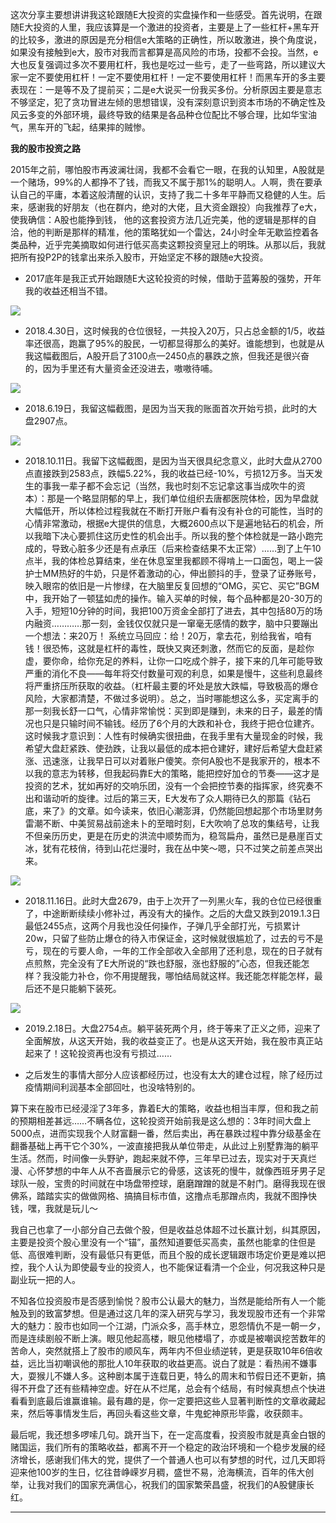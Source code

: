 这次分享主要想讲讲我这轮跟随E大投资的实盘操作和一些感受。首先说明，在跟随E大投资的人里，我应该算是一个激进的投资者，主要是上了一些杠杆+黑车开的比较多，激进的原因是充分相信e大策略的正确性，所以敢激进，换个角度说，如果没有接触到e大，股市对我而言都算是高风险的市场，投都不会投。当然，e大也反复强调过多次不要用杠杆，我也是吃过一些亏，走了一些弯路，所以建议大家一定不要使用杠杆！一定不要使用杠杆！一定不要使用杠杆！而黑车开的多主要表现在：一是等不及了提前买；二是e大说买一份我买多份。分析原因主要是意志不够坚定，犯了贪功冒进左倾的思想错误，没有深刻意识到资本市场的不确定性及风云多变的外部环境，最终导致的结果是各品种仓位配比不够合理，比如华宝油气，黑车开的飞起，结果摔的贼惨。

**我的股市投资之路**

2015年之前，哪怕股市再波澜壮阔，我都不会看它一眼，在我的认知里，A股就是一个赌场，99%的人都挣不了钱，而我又不属于那1%的聪明人。人啊，贵在要承认自己的平庸，本着这般清醒的认识，支持了我二十多年平静而又稳健的人生。后来，感谢我的好朋友（也在群内，绝对的大佬，且大资金跟投）向我推荐了e大，使我确信：A股也能挣到钱， 他的这套投资方法几近完美，他的逻辑是那样的自洽，他的判断是那样的精准，他的策略犹如一个雷达，24小时全年无歇监控着各类品种，近乎完美摘取如何进行低买高卖这颗投资皇冠上的明珠。从那以后，我就把所有投P2P的钱拿出来杀入股市，开始坚定不移的跟随e大投资。

- 2017底年是我正式开始跟随E大这轮投资的时候，借助于蓝筹股的强势，开年我的收益还相当不错。

![](../res/experience\n1.png)

- 2018.4.30日，这时候我的仓位很轻，一共投入20万，只占总金额的1/5，收益率还很高，跑赢了95%的股民，一切都显得那么的美好。谁能想到，也就是从我这幅截图后，A股开启了3100点—2450点的暴跌之旅，但我还是很兴奋的，因为手里还有大量资金还没进去，嗷嗷待哺。

![](../res/experience\n2.png)

- 2018.6.19日，我留这幅截图，是因为当天我的账面首次开始亏损，此时的大盘2907点。

![](../res/experience\n3.jpg)

- 2018.10.11日。我留下这幅截图，是因为当天很具纪念意义，此时大盘从2700点直接跌到2583点，跌幅5.22%，我的收益已经-10%，亏损12万多。当天发生的事我一辈子都不会忘记（当然，我也时刻不忘记拿这事当成吹牛的资本）：那是一个略显阴郁的早上，我们单位组织去唐都医院体检，因为早盘就大幅低开，所以体检过程我就在不断打开账户看有没有补仓的可能性，当时的心情非常激动，根据e大提供的信息，大概2600点以下是遍地钻石的机会，所以我暗下决心要抓住这历史性的机会出手。所以我的整个体检就是一路小跑完成的，导致心脏多少还是有点承压（后来检查结果不太正常）……到了上午10点半，我的体检总算结束，坐在休息室里我都顾不得啃上一口面包，喝上一袋护士MM热好的牛奶，只是怀着激动的心，伸出颤抖的手，登录了证券账号，映入眼帘的依旧是一片惨绿，在大脑里反复回想的“OMG，买它、买它”BGM中，我开始了一顿猛如虎的操作。输入买单的时候，每个品种都是20-30万的入手，短短10分钟的时间，我把100万资金全部打了进去，其中包括80万的场内融资…………那一刻，金钱仅仅就只是一窜毫无感情的数字，脑中只要蹦出一个想法：来20万！ 系统立马回应：给！20万，拿去花，别给我省，咱有钱！很恐怖，这就是杠杆的毒性，既快又爽还刺激，然而它的反面，是趁你虚，要你命，给你充足的养料，让你一口吃成个胖子，接下来的几年可能导致严重的消化不良——每年将交付数量可观的利息，如果是慢牛，这些利息最终将严重挤压所获取的收益。（杠杆最主要的坏处是放大跌幅，导致极高的爆仓风险，大家都清楚，不做过多说明）。总之，当时哪能想这么多，买定离手的那一刻我长舒一口气，心情非常愉悦：买到即是赚到，未来的日子，最差的情况也只是只输时间不输钱。经历了6个月的大跌和补仓，我终于把仓位建齐。这时候我才意识到：人性有时候确实很扭曲，在我手里有大量现金的时候，我希望大盘赶紧跌、使劲跌，让我以最低的成本把仓建好，建好后希望大盘赶紧涨、迅速涨，让我早日可以对着账户傻笑。奈何A股也不是我家开的，根本不以我的意志为转移，但我起码靠E大的策略，能把控好加仓的节奏——这才是投资的艺术，犹如再好的交响乐团，没有一个会把控节奏的指挥家，终究奏不出和谐动听的旋律。过后的第三天，E大发布了众人期待已久的那篇《钻石底，来了》的文章。如今读来，依旧心潮澎湃，仍然能回想起那个市场里财务雷潮不断、中美贸易战前途未卜的至暗时刻，E大吹响了总攻的集结号，让我不但亲历历史，更是在历史的洪流中顺势而为，稳驾扁舟，虽然已是悬崖百丈冰，犹有花枝俏，待到山花烂漫时，我在丛中笑～嗯，只不过笑之前差点哭出来。

![](../res/experience\n4.png)

- 2018.11.16日。此时大盘2679，由于上次开了一列黑火车，我的仓位已经很重了，中途断断续续小修补过，再没有大的操作。之后的大盘又跌到2019.1.3日最低2455点，这两个月我也没任何操作，子弹几乎全部打光，亏损累计20w，只留了些防止爆仓的待入市保证金，这时候就很尴尬了，过去的亏不是亏，现在的亏要人命，一年的工作全部收入全部用了还利息，现在的日子就有点煎熬，完全没有了E大所说的“跌也舒服，涨也舒服的”心态，但我还能怎样？我没能力补仓，你不用提醒我，哪怕结局就这样。我还能怎样能怎样，最后还不是只能躺下装死。

![](../res/experience\n5.jpg)

- 2019.2.18日。大盘2754点。躺平装死两个月，终于等来了正义之师，迎来了全面解放，从这天开始，我的收益变正了。也是从这天开始，我在股市真正站起来了！这轮投资再也没有亏损过……

- 之后发生的事情大部分人应该都经历过，也没有太大的建仓过程，除了经历过疫情期间利润基本全部回吐，也没啥特别的。

算下来在股市已经浸淫了3年多，靠着E大的策略，收益也相当丰厚，但和我之前的预期相差甚远……不瞒各位，这轮投资开始前我是这么想的：3年时间大盘上5000点，进而实现我个人财富翻一番，然后卖出，再在暴跌过程中靠分级基金在翻番基础上再干它个30%，一波直接把我从单位带走，从此过上别墅靠海的躺平生活。然而，时间像一头野驴，跑起来就不停，三年早已过去，现实对于天真烂漫、心怀梦想的中年人从不吝啬展示它的骨感，这该死的慢牛，就像西班牙男子足球队一般，宝贵的时间就在中场盘带控球，磨磨蹭蹭的就是不射门。磨得我现在很佛系，踏踏实实的做做网格、搞搞目标市值，这撸点毛那蹭点肉，我就不图挣快钱，嘿，我就是玩儿～

我自己也拿了一小部分自己去做个股，但是收益总体超不过长赢计划，纠其原因，主要是投资个股心里没有一个“锚”，虽然知道要低买高卖，虽然也能拿的住但是低、高很难判断，没有最低只有更低，而且个股的成长逻辑跟市场定价更是难以把控，我个人认为即使最专业的投资人，也不能保证看清一个企业，何况我这种只是副业玩一把的人。

不知各位投资股市是否感到愉悦？股市公认最大的魅力，当然是能给所有人一个能触及到的致富梦想。但是通过这几年的深入研究与学习，我发现股市还有一个非常大的魅力：股市也如同一个江湖，门派众多，高手林立，恩怨情仇不是一朝一夕，而是连续剧般不断上演。眼见他起高楼，眼见他楼塌了，亦或是被嘲讽挖苦数年的苦命人，突然就搭上了股市的顺风车，两年内不但业绩逆转，更是获取10年6倍收益，远比当初嘲讽他的那批人10年获取的收益更高。说白了就是：看热闹不嫌事大，耍猴儿不嫌人多。这种剧本属于连载日更，特么的周末和节假日还不更新，搞得不开盘了还有些精神空虚。好在从不烂尾，总会有个结局，有时候真想点个快进看看到底最后谁赢谁输。最有趣的是，你一定要把这些人显著判断性的文章收藏起来，然后等事情发生后，再回头看这些文章，牛鬼蛇神原形毕露，收获颇丰。

最后呢，我还想多啰嗦几句。跳开当下，在一定高度看，投资股市就是真金白银的赌国运，我们所有的策略收益，都离不开一个稳定的政治环境和一个稳步发展的经济增长，感谢我们伟大的党，提供了一个普通人也可以有梦想的时代，过几天即将迎来他100岁的生日，忆往昔峥嵘岁月稠，盛世不易，沧海横流，百年的伟大创举，让我对我们的国家充满信心，祝我们的国家繁荣昌盛，祝我们的A股健康长红。

------

